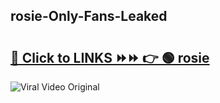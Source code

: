 
 ## rosie-Only-Fans-Leaked

# <h2><a href="https://clipsfans.com/rosie&ref=git">🔗 Click to LINKS ⏩⏩ 👉 🟢 rosie </a></h2>

<a href="https://clipsfans.com/rosie&ref=git" rel="nofollow" data-target="animated-image.originalLink"><img src="https://i.ibb.co.com/xMMVF88/686577567.gif" alt="Viral Video Original" style="max-width: 100%; display: inline-block;" data-target="animated-image.originalImage"></a>
